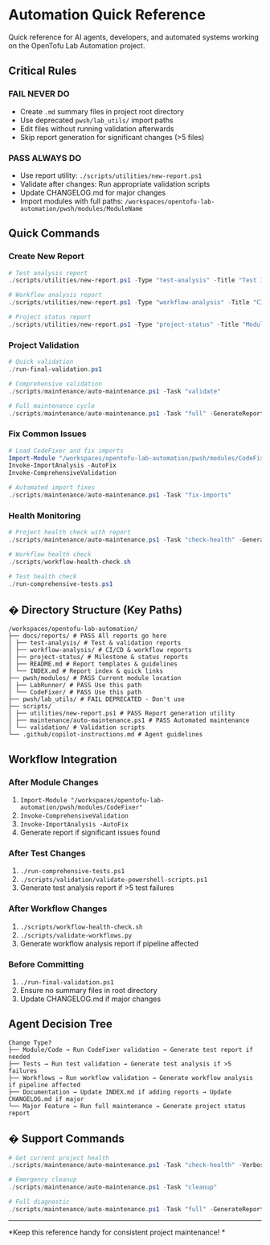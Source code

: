 # Automation Quick Reference

Quick reference for AI agents, developers, and automated systems working on the OpenTofu Lab Automation project.

## Critical Rules

### FAIL NEVER DO
- Create `.md` summary files in project root directory
- Use deprecated `pwsh/lab_utils/` import paths
- Edit files without running validation afterwards
- Skip report generation for significant changes (>5 files)

### PASS ALWAYS DO
- Use report utility: `./scripts/utilities/new-report.ps1`
- Validate after changes: Run appropriate validation scripts
- Update CHANGELOG.md for major changes
- Import modules with full paths: `/workspaces/opentofu-lab-automation/pwsh/modules/ModuleName`

## Quick Commands

### Create New Report
```powershell
# Test analysis report
./scripts/utilities/new-report.ps1 -Type "test-analysis" -Title "Test Infrastructure Updates" -Template "test"

# Workflow analysis report 
./scripts/utilities/new-report.ps1 -Type "workflow-analysis" -Title "CI Pipeline Optimization" -Template "workflow"

# Project status report
./scripts/utilities/new-report.ps1 -Type "project-status" -Title "Module Integration Complete" -Template "project"
```

### Project Validation
```powershell
# Quick validation
./run-final-validation.ps1

# Comprehensive validation
./scripts/maintenance/auto-maintenance.ps1 -Task "validate"

# Full maintenance cycle
./scripts/maintenance/auto-maintenance.ps1 -Task "full" -GenerateReport
```

### Fix Common Issues
```powershell
# Load CodeFixer and fix imports
Import-Module "/workspaces/opentofu-lab-automation/pwsh/modules/CodeFixer"
Invoke-ImportAnalysis -AutoFix
Invoke-ComprehensiveValidation

# Automated import fixes
./scripts/maintenance/auto-maintenance.ps1 -Task "fix-imports"
```

### Health Monitoring
```powershell
# Project health check with report
./scripts/maintenance/auto-maintenance.ps1 -Task "check-health" -GenerateReport

# Workflow health check
./scripts/workflow-health-check.sh

# Test health check
./run-comprehensive-tests.ps1
```

## � Directory Structure (Key Paths)

```
/workspaces/opentofu-lab-automation/
├── docs/reports/ # PASS All reports go here
│ ├── test-analysis/ # Test & validation reports
│ ├── workflow-analysis/ # CI/CD & workflow reports 
│ ├── project-status/ # Milestone & status reports
│ ├── README.md # Report templates & guidelines
│ └── INDEX.md # Report index & quick links
├── pwsh/modules/ # PASS Current module location
│ ├── LabRunner/ # PASS Use this path
│ └── CodeFixer/ # PASS Use this path
├── pwsh/lab_utils/ # FAIL DEPRECATED - Don't use
├── scripts/
│ ├── utilities/new-report.ps1 # PASS Report generation utility
│ ├── maintenance/auto-maintenance.ps1 # PASS Automated maintenance
│ └── validation/ # Validation scripts
└── .github/copilot-instructions.md # Agent guidelines
```

## Workflow Integration

### After Module Changes
1. `Import-Module "/workspaces/opentofu-lab-automation/pwsh/modules/CodeFixer"`
2. `Invoke-ComprehensiveValidation`
3. `Invoke-ImportAnalysis -AutoFix`
4. Generate report if significant issues found

### After Test Changes
1. `./run-comprehensive-tests.ps1`
2. `./scripts/validation/validate-powershell-scripts.ps1`
3. Generate test analysis report if >5 test failures

### After Workflow Changes
1. `./scripts/workflow-health-check.sh`
2. `./scripts/validate-workflows.py`
3. Generate workflow analysis report if pipeline affected

### Before Committing
1. `./run-final-validation.ps1`
2. Ensure no summary files in root directory
3. Update CHANGELOG.md if major changes

## Agent Decision Tree

```
Change Type?
├── Module/Code → Run CodeFixer validation → Generate test report if needed
├── Tests → Run test validation → Generate test analysis if >5 failures 
├── Workflows → Run workflow validation → Generate workflow analysis if pipeline affected
├── Documentation → Update INDEX.md if adding reports → Update CHANGELOG.md if major
└── Major Feature → Run full maintenance → Generate project status report
```

## � Support Commands

```powershell
# Get current project health
./scripts/maintenance/auto-maintenance.ps1 -Task "check-health" -Verbose

# Emergency cleanup
./scripts/maintenance/auto-maintenance.ps1 -Task "cleanup"

# Full diagnostic
./scripts/maintenance/auto-maintenance.ps1 -Task "full" -GenerateReport -Verbose
```

---

*Keep this reference handy for consistent project maintenance! *
